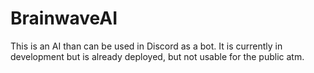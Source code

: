 # BrainwaveAI
This is an AI than can be used in Discord as a bot. It is currently in development but is already deployed, but not usable for the public atm.

